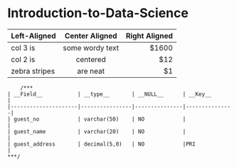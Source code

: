 # Introduction-to-Data-Science
| Left-Aligned  | Center Aligned  | Right Aligned |
| :------------ |:---------------:| -----:|
| col 3 is      | some wordy text | $1600 |
| col 2 is      | centered        |   $12 |
| zebra stripes | are neat        |    $1 |

        /***
	| __Field__           | __type__       | __NULL__      | __Key__       |
	|---------------------|----------------|---------------|---------------|
	| guest_no            | varchar(50)    | NO            |               |
	| guest_name          | varchar(20)    | NO            |               |
	| guest_address       | decimal(5,0)   | NO            |PRI            |
	***/
